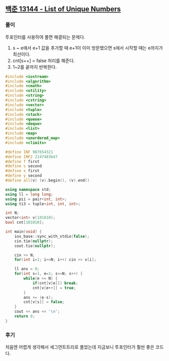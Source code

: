 ## [백준 13144 - List of Unique Numbers](https://www.acmicpc.net/problem/13144)

### 풀이
투포인터를 사용하여 풀면 해결되는 문제다.<br/>
1. s ~ e에서 e+1 값을 추가할 때 e+1이 이미 방문했으면 s에서 시작할 때는 e까지가 최선이다.
2. cnt[s++] = false 처리를 해준다.
3. 1~2를 끝까지 반복한다.

```c++
#include <iostream>
#include <algorithm>
#include <cmath>
#include <utility>
#include <string>
#include <cstring>
#include <vector>
#include <tuple>
#include <stack>
#include <queue>
#include <deque>
#include <list>
#include <map>
#include <unordered_map>
#include <climits>

#define INF 987654321
#define INF2 2147483647
#define f first
#define s second
#define x first
#define y second
#define all(v) (v).begin(), (v).end()

using namespace std;
using ll = long long;
using pii = pair<int, int>;
using ti3 = tuple<int, int, int>;

int N;
vector<int> v(101010);
bool cnt[101010];

int main(void) {
    ios_base::sync_with_stdio(false);
    cin.tie(nullptr);
    cout.tie(nullptr);

    cin >> N;
    for(int i=1; i<=N; i++) cin >> v[i];

    ll ans = 0;
    for(int s=1, e=1; s<=N; s++) {
        while(e <= N) {
            if(cnt[v[e]]) break;
            cnt[v[e++]] = true;
        }
        ans += (e-s);
        cnt[v[s]] = false;
    }
    cout << ans << '\n';
    return 0;
}
```
### 후기
처음엔 어렵게 생각해서 세그먼트트리로 풀었는데 지금보니 투포인터가 훨씬 좋은 코드다.